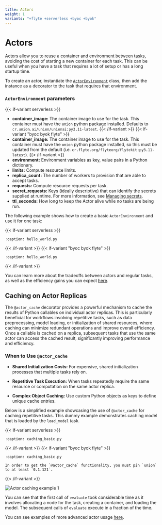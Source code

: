 ```yaml
---
title: Actors
weight: 1
variants: "+flyte +serverless +byoc +byok"
---
```


# Actors

Actors allow you to reuse a container and environment between tasks, avoiding the cost of starting a new container for each task. This can be useful when you have a task that requires a lot of setup or has a long startup time.

To create an actor, instantiate the [`ActorEnvironment`](../../../api-reference/union-sdk/actors/actor-actorenvironment.md) class, then add the instance as a decorator to the task that requires that environment.

### `ActorEnvironment` parameters

{{< if-variant serverless >}}
* **container_image:** The container image to use for the task. This container must have the `union` python package installed. Defaults to `cr.union.ai/union/unionai:py3.11-latest`.
{{< /if-variant >}}
{{< if-variant "byoc byok flyte" >}}
* **container_image:** The container image to use for the task. This container must have the `union` python package installed, so this must be updated from the default (i.e. `cr.flyte.org/flyteorg/flytekit:py3.11-latest`).
{{< /if-variant >}}
* **environment:** Environment variables as key, value pairs in a Python dictionary.
* **limits:** Compute resource limits.
* **replica_count:** The number of workers to provision that are able to accept tasks.
* **requests:** Compute resource requests per task.
* **secret_requests:** Keys (ideally descriptive) that can identify the secrets supplied at runtime. For more information, see [Managing secrets](../../development-cycle/managing-secrets.md).
* **ttl_seconds:** How long to keep the Actor alive while no tasks are being run.

The following example shows how to create a basic `ActorEnvironment` and use it for one task:

{{< if-variant serverless >}}
```--rli-- https://raw.githubusercontent.com/unionai/unionai-examples/main/user_guide/core_concepts/actors/serverless/hello_world.py
:caption: hello_world.py

```
{{< /if-variant >}}
{{< if-variant "byoc byok flyte" >}}
```--rli-- https://raw.githubusercontent.com/unionai/unionai-examples/main/user_guide/core_concepts/actors/byoc/hello_world.py
:caption: hello_world.py

```
{{< /if-variant >}}


You can learn more about the tradeoffs between actors and regular tasks, as well as the efficiency gains you can expect [here](actors-and-regular-tasks.md).

## Caching on Actor Replicas

The `@actor_cache` decorator provides a powerful mechanism to cache the results of Python callables on individual actor replicas. This is particularly beneficial for workflows involving repetitive tasks, such as data preprocessing, model loading, or initialization of shared resources, where caching can minimize redundant operations and improve overall efficiency. Once a callable is cached on a replica, subsequent tasks that use the same actor can access the cached result, significantly improving performance and efficiency.

### When to Use `@actor_cache`

- **Shared Initialization Costs:**
  For expensive, shared initialization processes that multiple tasks rely on.

- **Repetitive Task Execution:**
  When tasks repeatedly require the same resource or computation on the same actor replica.

- **Complex Object Caching:**
  Use custom Python objects as keys to define unique cache entries.


Below is a simplified example showcasing the use of `@actor_cache` for caching repetitive tasks. This dummy example demonstrates caching model that is loaded by the `load_model` task.

{{< if-variant serverless >}}
```--rli-- https://raw.githubusercontent.com/unionai/unionai-examples/main/user_guide/core_concepts/actors/serverless/caching_basic.py
:caption: caching_basic.py

```
{{< /if-variant >}}
{{< if-variant "byoc byok flyte" >}}
```--rli-- https://raw.githubusercontent.com/unionai/unionai-examples/main/user_guide/core_concepts/actors/byoc/caching_basic.py
:caption: caching_basic.py
```
```--note--
In order to get the `@actor_cache` functionality, you must pin `union` to at least `0.1.121`.
```
{{< /if-variant >}}

![Actor caching example 1](/_static/images/user-guide/core-concepts/actors/caching/actor-cache-example-1.png)

You can see that the first call of `evaluate` took considerable time as it involves allocating a node for the task, creating a container, and loading the model. The subsequent calls of `evaluate` execute in a fraction of the time.

You can see examples of more advanced actor usage [here](actor-examples.md).
